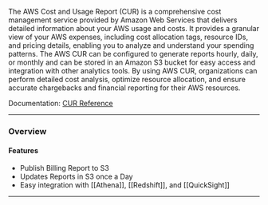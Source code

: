 The AWS Cost and Usage Report (CUR) is a comprehensive cost management service provided by Amazon Web Services that delivers detailed information about your AWS usage and costs. It provides a granular view of your AWS expenses, including cost allocation tags, resource IDs, and pricing details, enabling you to analyze and understand your spending patterns. The AWS CUR can be configured to generate reports hourly, daily, or monthly and can be stored in an Amazon S3 bucket for easy access and integration with other analytics tools. By using AWS CUR, organizations can perform detailed cost analysis, optimize resource allocation, and ensure accurate chargebacks and financial reporting for their AWS resources.

Documentation: [CUR Reference]()
___
### Overview
#### Features
- Publish Billing Report to S3
- Updates Reports in S3 once a Day
- Easy integration with [[Athena]], [[Redshift]], and [[QuickSight]]

___